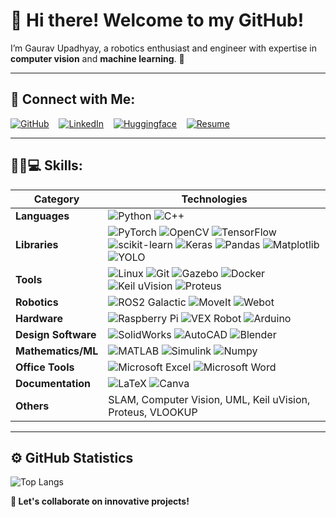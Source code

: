 # 👋 Hi there! Welcome to my GitHub!

I’m Gaurav Upadhyay, a robotics enthusiast and engineer with expertise in **computer vision** and **machine learning**. 🚀 

---

## 🔗 Connect with Me:

[![GitHub](https://img.shields.io/badge/-GitHub-181717?logo=github&logoColor=white)](https://github.com/9Gaurav9) &nbsp;&nbsp;
[![LinkedIn](https://img.shields.io/badge/-LinkedIn-0A66C2?logo=linkedin&logoColor=white)](https://www.linkedin.com/in/gaurav-upadhyay-b0ab51122/) &nbsp;&nbsp;
[![Huggingface](https://img.shields.io/badge/-Huggingface-FF4F00?logo=huggingface&logoColor=white)](https://huggingface.co/ugaurav) &nbsp;&nbsp;
[![Resume](https://img.shields.io/badge/-Resume-0077B5?logo=readme&logoColor=white)](https://9gaurav9.github.io/)


---

## 🧑‍💻💻 Skills:

| **Category**        | **Technologies**                                                                                                                                                                                                                                         |
|----------------------|---------------------------------------------------------------------------------------------------------------------------------------------------------------------------------------------------------------------------------------------------------|
| **Languages**        | ![Python](https://img.shields.io/badge/-Python-3776AB?logo=python&logoColor=white) ![C++](https://img.shields.io/badge/-C++-00599C?logo=c%2B%2B&logoColor=white)                                                                                         |
| **Libraries**        | ![PyTorch](https://img.shields.io/badge/-PyTorch-EE4C2C?logo=pytorch&logoColor=white) ![OpenCV](https://img.shields.io/badge/-OpenCV-5C3EE8?logo=opencv&logoColor=white) ![TensorFlow](https://img.shields.io/badge/-TensorFlow-FF6F00?logo=tensorflow&logoColor=white) ![scikit-learn](https://img.shields.io/badge/-scikit%20learn-F7931E?logo=scikitlearn&logoColor=white) ![Keras](https://img.shields.io/badge/-Keras-D00000?logo=keras&logoColor=white) ![Pandas](https://img.shields.io/badge/-Pandas-150458?logo=pandas&logoColor=white) ![Matplotlib](https://img.shields.io/badge/-Matplotlib-3776AB?logo=python&logoColor=white) ![YOLO](https://img.shields.io/badge/-YOLO-FFDD00?logo=yolo&logoColor=black) |
| **Tools**            | ![Linux](https://img.shields.io/badge/-Linux-FCC624?logo=linux&logoColor=black) ![Git](https://img.shields.io/badge/-Git-F05032?logo=git&logoColor=white) ![Gazebo](https://img.shields.io/badge/-Gazebo-005E95?logo=gazebo&logoColor=white) ![Docker](https://img.shields.io/badge/-Docker-2496ED?logo=docker&logoColor=white)     ![Keil uVision](https://img.shields.io/badge/-Keil_uVision-0098D9?logo=keil&logoColor=white) ![Proteus](https://img.shields.io/badge/-Proteus-00A4A6?logo=proteus&logoColor=white)         |
| **Robotics**         | ![ROS2 Galactic](https://img.shields.io/badge/-ROS2%20Galactic-22314E?logo=ros&logoColor=white) ![MoveIt](https://img.shields.io/badge/-MoveIt-005696?logo=ros&logoColor=white) ![Webot](https://img.shields.io/badge/-Webots-00A878?logo=cyberbotics&logoColor=white) |                                                                         |
| **Hardware**         | ![Raspberry Pi](https://img.shields.io/badge/-Raspberry%20Pi-A22846?logo=raspberrypi&logoColor=white) ![VEX Robot](https://img.shields.io/badge/-VEX%20Robot-CC0000?logo=vexrobotics&logoColor=white) ![Arduino](https://img.shields.io/badge/-Arduino-00979D?logo=arduino&logoColor=white)    |
| **Design Software**  | ![SolidWorks](https://img.shields.io/badge/-SolidWorks-EA7610?logo=solidworks&logoColor=white) ![AutoCAD](https://img.shields.io/badge/-AutoCAD-F59D00?logo=autodesk&logoColor=white) ![Blender](https://img.shields.io/badge/-Blender-F5792A?logo=blender&logoColor=white) |
| **Mathematics/ML**   | ![MATLAB](https://img.shields.io/badge/-MATLAB-0076A8?logo=mathworks&logoColor=white) ![Simulink](https://img.shields.io/badge/-Simulink-0076A8?logo=mathworks&logoColor=white) ![Numpy](https://img.shields.io/badge/-NumPy-013243?logo=numpy&logoColor=white) |
| **Office Tools**     | ![Microsoft Excel](https://img.shields.io/badge/-Excel-217346?logo=microsoft-excel&logoColor=white) ![Microsoft Word](https://img.shields.io/badge/-Word-2B579A?logo=microsoft-word&logoColor=white)                                                     |
| **Documentation**    | ![LaTeX](https://img.shields.io/badge/-LaTeX-008080?logo=latex&logoColor=white) ![Canva](https://img.shields.io/badge/-Canva-00C4CC?logo=canva&logoColor=white)                                                                                         |
| **Others**           | SLAM, Computer Vision, UML, Keil uVision, Proteus, VLOOKUP                                                                                                                                                                                              |                                                              




---

## ⚙️ GitHub Statistics

<!-- ![Gaurav's GitHub stats](https://github-readme-stats.vercel.app/api?username=9Gaurav9&show_icons=true&theme=radical)  -->
![Top Langs](https://github-readme-stats.vercel.app/api/top-langs/?username=9Gaurav9&layout=compact)






**🎯 Let's collaborate on innovative projects!**
